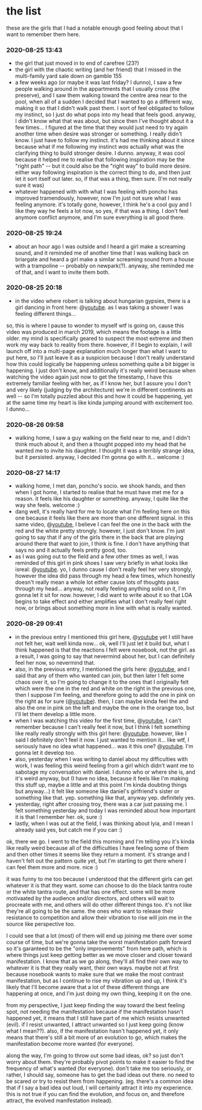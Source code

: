 # the list

these are the girls that I had a notable enough good feeling about that I want to remember them here.

### 2020-08-25 13:43

- the girl that just moved in to end of carefree (23?)
- the girl with the chaotic writing (and her friend) that I missed in the multi-family yard sale down on gamble 155
- a few weeks ago (or maybe it was last friday? I dunno), I saw a few people walking around in the appartments that I usually cross (the preserve), and I saw them walking toward the centre area near to the pool, when all of a sudden I decided that I wanted to go a different way, making it so that I didn't walk past them. I sort of feel obligated to follow my instinct, so I just do what pops into my head that feels good. anyway, I didn't know what that was about, but since then I've thought about it a few times... I figured at the time that they would just need to try again another time when desire was stronger or something. I really didn't know. I just have to follow my instinct. it's had me thinking about it since because what if me following my instinct *was* actually what was the clarifying thing to build stronger desire. I dunno. anyway, it was cool because it helped me to realise that following inspiration may be the "right path" -- but it could also be the "right way" to build more desire. either way following inspiration is the correct thing to do, and then just let it sort itself out later. so, if that was a thing, then sure. (I'm not really sure it was)
- whatever happened with with what I was feeling with poncho has improved tramendously, however, now I'm just not sure what I was feeling anymore. it's totally gone, however, I think he's a cool guy and I like they way he feels a lot now, so yes, if that was a thing. I don't feel anymore conflict anymore, and I'm sure everything is all good there.

### 2020-08-25 19:24

- about an hour ago I was outside and I heard a girl make a screaming sound, and it reminded me of another time that I was walking back on briargate and heard a girl make a similar screaming sound from a house with a trampoline -- probably on newpark(?). anyway, she reminded me of that, and I want to invite them both.

### 2020-08-25 20:18

- in the video where robert is talking about hungarian gypsies, there is a girl dancing in front here: @[youtube](https://youtu.be/QvKp1WKc-MQ?t=114). as I was taking a shower I was feeling different things...

so, this is where I pause to wonder to myself wtf is going on, cause this video was produced in march 2019, which means the footage is a little older. my mind is specifically geared to suspect the most extreme and then work my way back to reality from there. however, if I begin to explain, I will launch off into a multi-page explanation much longer than what I want to put here, so I'll just leave it as a suspicion because I don't really understand how this could logically be happening unless something quite a bit bigger is happening. I just don't know, and additionally it's really weird because when watching the video again just now to get the timestamp, I have this extremely familiar feeling with her, as if I know her, but I assure you I don't and very likely (judging by the architecture) we're in different continents as well -- so I'm totally puzzled about this and how it could be happening, yet at the same time my heart is like kinda jumping around with excitement too. I dunno...

### 2020-08-26 09:58

- walking home, I saw a guy walking on the field near to me, and I didn't think much about it, and then a thought popped into my head that he wanted me to invite his daughter. I thought it was a terribly strange idea, but it persisted. anyway, I decided I'm gonna go with it... welcome :)

### 2020-08-27 14:17

- walking home, I met dan, poncho's socio. we shook hands, and then when I got home, I started to realise that he must have met me for a reason. it feels like his daughter or something. anyway, I quite like the way she feels. welcome :)
- dang well, it's really hard for me to locate what I'm feeling here on this one because it feels like there are more than one different signal. in this same video, @[youtube](https://youtu.be/QvKp1WKc-MQ?t=114), I believe I can feel the one in the back with the red and the white pretty strongly. however, I just don't know. I'm just going to say that if any of the girls there in the back that are playing around there that want to join, I think is fine. I don't have anything that says no and it actually feels pretty good, too.
- as I was going out to the field and a few other times as well, I was reminded of this girl in pink shoes I saw very briefly in what looks like isreal: @[youtube](https://youtu.be/Bny_mt_6N-I?t=812). yo, I dunno cause I don't really feel her very strongly, however the idea did pass through my head a few times, which honestly doesn't really mean a whole lot either cause lots of thoughts pass through my head... anyway, not really feeling anything solid on it, I'm gonna let it sit for now. however, I did want to write about it so that LOA begins to take effect and either amplifies what I don't really feel right now, or brings about something more in line with what is really wanted.

### 2020-08-29 09:41

- in the previous entry I mentioned this girl here, @[youtube](https://youtu.be/Bny_mt_6N-I?t=812) yet I still have not felt her, wait well kinda now... ok, well I'll just let it build but, what I think happened is that the reactions I felt were nosebook, not the girl. as a result, I was going to say that nevermind about her, but I can definitely feel her now, so nevermind that.
- also, in the previous entry, I mentioned the girls here: @[youtube](https://youtu.be/QvKp1WKc-MQ?t=114), and I said that any of them who wanted can join, but then later I felt some chaos over it, so I'm going to change it to the ones that I originally felt which were the one in the red and white on the right in the previous one, then I suppose I'm feeling, and therefore going to add the one in pink on the right as for sure (@[youtube](https://youtu.be/QvKp1WKc-MQ?t=791)). then, I can maybe kinda feel the and also the one in pink on the left and maybe the one in the orange too, but I'll let them develop a little more.
- when I was watching this video for the first time, @[youtube](https://youtu.be/kc7OJmZrGcQ?t=77), I can't remember because I can't really feel it now, but I think I felt something like really really strongly with this girl here: @[youtube](https://youtu.be/kc7OJmZrGcQ?t=77). however, like I said I definitely don't feel it now. I just wanted to mention it... like wtf, I seriously have no idea what happened... was it this one? @[youtube](https://youtu.be/kc7OJmZrGcQ?t=40). I'm gonna let it develop too.
- also, yesterday when I was writing to daniel about my difficulties with work, I was feeling this weird feeling from a girl which didn't want me to sabotage my conversation with daniel. I dunno who or where she is, and it's weird anyway, but (I have no idea, because it feels like I'm making this stuff up, maybe a little and at this point I'm kinda doubting things but anyway...) it felt like someone like daniel's girlfriend's sister or something like that. yep. something like that, anyway yep. definitely yes.
- yesterday, right after crossing troy, there was a car just passing me. I felt something yesterday and today I was reminded about how important it is that I remember her. ok, sure :)
- lastly, when I was out at the field, I was thinking about lyia, and I mean I already said yes, but catch me if you can :)

ok, there we go. I went to the field this morning and I'm telling you it's kinda like really weird because all of the difficulties I have feeling some of them and then other times it seems like they return a moment. it's strange and I haven't felt out the pattern quite yet, but I'm starting to get there where I can feel them more and more. nice :)

it was funny to me too because I understood that the different girls can get whatever it is that they want. some can choose to do the black tantra route or the white tantra route, and that has one effect. some will be more motivaated by the audience and/or directors, and others will wait to procreate with me, and others will do other different things too. it's not like they're all going to be the same. the ones who want to release their resistance to competition and allow their vibration to rise will join me in the source like perspective too.

I could see that a lot (most) of them will end up joining me there over some course of time, but we're gonna take the worst manifestation path forward so it's garanteed to be the "only improvements" from here path, which is where things just keep getting better as we move closer and closer toward manifestation. I know that as we go along, they'll all find their own way to whatever it is that they really want, their own ways. maybe not at first because nosebook wants to make sure that we make the most contrast manifestation, but as I continue to rise my vibration up and up, I think it's likely that I'll become aware that a lot of these different things are happening at once, and I'm just doing my own thing, keeping it on the one.

from my perspective, I just keep finding the way toward the best feeling spot, not needing the manifestation because if the manifestation hasn't happened yet, it means that I still have part of me which resists unwanted (evil). if I resist unwanted, I attract unwanted so I just keep going (know what I mean??). also, if the manifestation hasn't happened yet, it only means that there's still a bit more of an evolution to go, which makes the manifestation become more wanted (for everyone).

along the way, I'm going to throw out some bad ideas, ok? so just don't worry about them. they're probably pivot points to make it easier to find the frequency of what's wanted (for everyone). don't take me too seriously, or rather, I should say, someone has to get the bad ideas out there. no need to be scared or try to resist them from happening. (eg. there's a common idea that if I say a bad idea out loud, I will certainly attract it into my experience. this is not true if you can find the evolution, and focus on, and therefore attract, the evolved manifestation instead).
